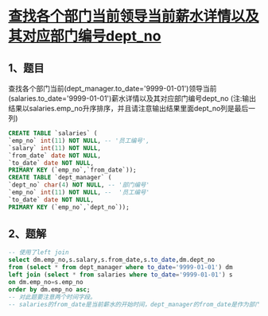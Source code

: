 # [查找各个部门当前领导当前薪水详情以及其对应部门编号dept_no](https://www.nowcoder.com/practice/c63c5b54d86e4c6d880e4834bfd70c3b?tpId=82&&tqId=29755&rp=1&ru=/ta/sql&qru=/ta/sql/question-ranking)

## 1、题目

查找各个部门当前(dept_manager.to_date='9999-01-01')领导当前(salaries.to_date='9999-01-01')薪水详情以及其对应部门编号dept_no
(注:输出结果以salaries.emp_no升序排序，并且请注意输出结果里面dept_no列是最后一列)

```sql
CREATE TABLE `salaries` (
`emp_no` int(11) NOT NULL, -- '员工编号',
`salary` int(11) NOT NULL,
`from_date` date NOT NULL,
`to_date` date NOT NULL,
PRIMARY KEY (`emp_no`,`from_date`));
CREATE TABLE `dept_manager` (
`dept_no` char(4) NOT NULL, -- '部门编号'
`emp_no` int(11) NOT NULL, --  '员工编号'
`to_date` date NOT NULL,
PRIMARY KEY (`emp_no`,`dept_no`));
```

## 2、题解


```sql
-- 使用了left join
select dm.emp_no,s.salary,s.from_date,s.to_date,dm.dept_no
from (select * from dept_manager where to_date='9999-01-01') dm
left join (select * from salaries where to_date='9999-01-01') s
on dm.emp_no=s.emp_no
order by dm.emp_no asc;
-- 对此题要注意两个时间字段。
-- salaries的from_date是当前薪水的开始时间，dept_manager的from_date是作为部门经理的开始时间。
```